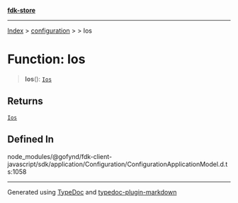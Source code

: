 [**fdk-store**](../../../README.md)
***

[Index](../../../API.md) > [configuration](../../README.md) > [<internal>](../README.md) > Ios

# Function: Ios

> **Ios**(): [`Ios`](../type-aliases/type-alias.Ios.md)

## Returns

[`Ios`](../type-aliases/type-alias.Ios.md)

## Defined In

node\_modules/@gofynd/fdk-client-javascript/sdk/application/Configuration/ConfigurationApplicationModel.d.ts:1058

***
Generated using [TypeDoc](https://typedoc.org/) and [typedoc-plugin-markdown](https://www.npmjs.com/package/typedoc-plugin-markdown)
